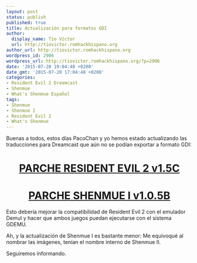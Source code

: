 ```yaml
---
layout: post
status: publish
published: true
title: Actualización para formatos GDI
author:
  display_name: Tío Víctor
  url: http://tiovictor.romhackhispano.org
author_url: http://tiovictor.romhackhispano.org
wordpress_id: 2906
wordpress_url: http://tiovictor.romhackhispano.org/?p=2906
date: '2015-07-20 19:04:48 +0200'
date_gmt: '2015-07-20 17:04:48 +0200'
categories:
- Resident Evil 2 Dreamcast
- Shenmue
- What's Shenmue Español
tags:
- Shenmue
- Shenmue I
- Resident Evil 2
- What's Shenmue
---
```

Buenas a todos, estos días PacoChan y yo hemos estado actualizando las traducciones para Dreamcast que aún no se podían exportar a formato GDI:

<h1 style="text-align: center;"><a href="http://www.mediafire.com/download/o5vpgcn3ouioq5v/ResidentEvil2DC-V15C.7z" target="_blank">PARCHE RESIDENT EVIL 2 v1.5C</a></h1>

<h1 style="text-align: center;"><a href="http://www.mediafire.com/download/1m6fenyl53bih70/ShenmueIEnEspa%C3%B1ol105b.7z" target="_blank">PARCHE SHENMUE I v1.0.5B</a></h1>  
Esto debería mejorar la compatibilidad de Resident Evil 2 con el emulador Demul y hacer que ambos juegos puedan ejecutarse con el sistema GDEMU.

Ah, y la actualización de Shenmue I es bastante menor: Me equivoqué al nombrar las imágenes, tenían el nombre interno de Shenmue II.

Seguiremos informando.
